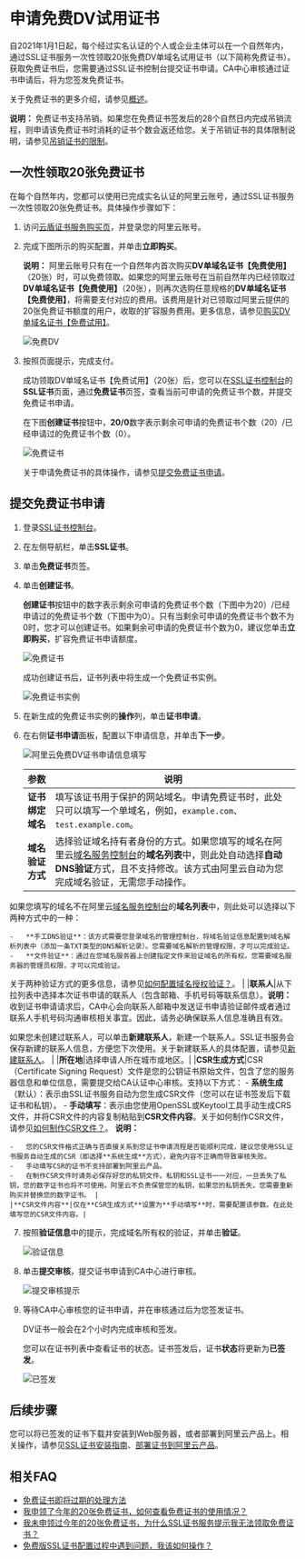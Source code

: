 # 申请免费DV试用证书

自2021年1月1日起，每个经过实名认证的个人或企业主体可以在一个自然年内，通过SSL证书服务一次性领取20张免费DV单域名试用证书（以下简称免费证书）。获取免费证书后，您需要通过SSL证书控制台提交证书申请。CA中心审核通过证书申请后，将为您签发免费证书。

关于免费证书的更多介绍，请参见[概述](/cn.zh-CN/免费证书用户指南/概述.md)。

**说明：** 免费证书支持吊销。如果您在免费证书签发后的28个自然日内完成吊销流程，则申请该免费证书时消耗的证书个数会返还给您。关于吊销证书的具体限制说明，请参见[吊销证书的限制](/cn.zh-CN/证书吊销与删除/吊销SSL证书.md)。

## 一次性领取20张免费证书

在每个自然年内，您都可以使用已完成实名认证的阿里云账号，通过SSL证书服务一次性领取20张免费证书。具体操作步骤如下：

1.  访问[云盾证书服务购买页](https://common-buy.aliyun.com/?commodityCode=cas_dv_public_cn&request=%7B%22product%22:%22cert_product%22,%22domain%22:%22all%22,%22productCode%22:%22symantec-dv-1-starter%22%7D)，并登录您的阿里云账号。

2.  完成下图所示的购买配置，并单击**立即购买**。

    **说明：** 阿里云账号只有在一个自然年内首次购买**DV单域名证书【免费使用】**（20张）时，可以免费领取。如果您的阿里云账号在当前自然年内已经领取过**DV单域名证书【免费使用】**（20张），则再次选购任意规格的**DV单域名证书【免费使用】**，将需要支付对应的费用。该费用是针对已领取过阿里云提供的20张免费证书额度的用户，收取的扩容服务费用。更多信息，请参见[购买DV单域名证书【免费试用】](/cn.zh-CN/证书购买/购买SSL证书服务.md)。

    ![免费DV](https://static-aliyun-doc.oss-accelerate.aliyuncs.com/assets/img/zh-CN/1408527161/p148306.png)

3.  按照页面提示，完成支付。

    成功领取DV单域名证书【免费试用】（20张）后，您可以在[SSL证书控制台](https://yundunnext.console.aliyun.com/?p=cas)的**SSL证书**页面，通过**免费证书**页签，查看当前可申请的免费证书个数，并提交免费证书申请。

    在下图**创建证书**按钮中，**20/0**数字表示剩余可申请的免费证书个数（20）/已经申请过的免费证书个数（0）。

    ![免费证书](https://static-aliyun-doc.oss-accelerate.aliyuncs.com/assets/img/zh-CN/0701959161/p269079.png)

    关于申请免费证书的具体操作，请参见[提交免费证书申请](#section_yz0_y9v_7z0)。


## 提交免费证书申请

1.  登录[SSL证书控制台](https://yundunnext.console.aliyun.com/?p=cas)。

2.  在左侧导航栏，单击**SSL证书**。

3.  单击**免费证书**页签。

4.  单击**创建证书**。

    **创建证书**按钮中的数字表示剩余可申请的免费证书个数（下图中为20）/已经申请过的免费证书个数（下图中为0）。只有当剩余可申请的免费证书个数不为0时，您才可以创建证书。如果剩余可申请的免费证书个数为0，建议您单击**立即购买**，扩容免费证书申请额度。

    ![免费证书](https://static-aliyun-doc.oss-accelerate.aliyuncs.com/assets/img/zh-CN/0701959161/p269079.png)

    成功创建证书后，证书列表中将生成一个免费证书实例。

    ![免费证书实例](https://static-aliyun-doc.oss-accelerate.aliyuncs.com/assets/img/zh-CN/0701959161/p269089.png)

5.  在新生成的免费证书实例的**操作**列，单击**证书申请**。

6.  在右侧**证书申请**面板，配置以下申请信息，并单击**下一步**。

    ![阿里云免费DV证书申请信息填写](https://static-aliyun-doc.oss-accelerate.aliyuncs.com/assets/img/zh-CN/0701959161/p88888.png)

    |参数|说明|
    |--|--|
    |**证书绑定域名**|填写该证书用于保护的网站域名。申请免费证书时，此处只可以填写一个单域名，例如，`example.com`、`test.example.com`。 |
    |**域名验证方式**|选择验证域名持有者身份的方式。如果您填写的域名在阿里云[域名服务控制台](https://dc.console.aliyun.com/next/#/domain/list/all-domain)的**域名列表**中，则此处自动选择**自动DNS验证**方式，且不支持修改。该方式由阿里云自动为您完成域名验证，无需您手动操作。

如果您填写的域名不在阿里云[域名服务控制台](https://dc.console.aliyun.com/next/#/domain/list/all-domain)的**域名列表**中，则此处可以选择以下两种方式中的一种：

    -   **手工DNS验证**：该方式需要您登录域名的管理控制台，将域名验证信息配置到域名解析列表中（添加一条TXT类型的DNS解析记录）。您需要域名解析的管理权限，才可以完成验证。
    -   **文件验证**：通过在您域名服务器上创建指定文件来验证域名的所有权。您需要域名服务器的管理员权限，才可以完成验证。
关于两种验证方式的更多信息，请参见[如何配置域名授权验证？](/cn.zh-CN/证书申请/常见问题/如何配置域名授权验证？.md)。 |
    |**联系人**|从下拉列表中选择本次证书申请的联系人（包含邮箱、手机号码等联系信息）。**说明：** 收到证书申请请求后，CA中心会向联系人邮箱中发送证书申请验证邮件或者通过联系人手机号码沟通审核相关事宜。因此，请务必确保联系人信息准确且有效。

如果您未创建过联系人，可以单击**新建联系人**，新建一个联系人。SSL证书服务会保存新建的联系人信息，方便您下次使用。关于新建联系人的具体配置，请参见[新建联系人](/cn.zh-CN/申请信息管理/管理联系人.md)。 |
    |**所在地**|选择申请人所在城市或地区。|
    |**CSR生成方式**|CSR（Certificate Signing Request）文件是您的公钥证书原始文件，包含了您的服务器信息和单位信息，需要提交给CA认证中心审核。支持以下方式：    -   **系统生成**（默认）：表示由SSL证书服务自动为您生成CSR文件（您可以在证书签发后下载证书和私钥）。
    -   **手动填写**：表示由您使用OpenSSL或Keytool工具手动生成CRS文件，并将CSR文件的内容复制粘贴到**CSR文件内容**。关于如何制作CSR文件，请参见[如何制作CSR文件？]()。
**说明：**

    -   您的CSR文件格式正确与否直接关系到您证书申请流程是否能顺利完成，建议您使用SSL证书服务自动生成的CSR（即选择**系统生成**方式），避免内容不正确而导致审核失败。
    -   手动填写CSR的证书不支持部署到阿里云产品。
    -   在制作CSR文件时请务必保存好您的私钥文件。私钥和SSL证书一一对应，一旦丢失了私钥，您的数字证书也将不可使用。阿里云不负责保管您的私钥，如果您的私钥丢失，您需要重新购买并替换您的数字证书。 |
    |**CSR文件内容**|仅在**CSR生成方式**设置为**手动填写**时，需要配置该参数。在此处填写您的CSR文件内容。|

7.  按照**验证信息**中的提示，完成域名所有权的验证，并单击**验证**。

    ![验证信息](https://static-aliyun-doc.oss-accelerate.aliyuncs.com/assets/img/zh-CN/9028800161/p211274.png)

8.  单击**提交审核**，提交证书申请到CA中心进行审核。

    ![提交审核提示](https://static-aliyun-doc.oss-accelerate.aliyuncs.com/assets/img/zh-CN/9028800161/p211277.png)

9.  等待CA中心审核您的证书申请，并在审核通过后为您签发证书。

    DV证书一般会在2个小时内完成审核和签发。

    您可以在证书列表中查看证书的状态。证书签发后，证书**状态**将更新为**已签发**。

    ![已签发](https://static-aliyun-doc.oss-accelerate.aliyuncs.com/assets/img/zh-CN/1701959161/p211296.png)


## 后续步骤

您可以将已签发的证书下载并安装到Web服务器，或者部署到阿里云产品上。相关操作，请参见[SSL证书安装指南](/cn.zh-CN/证书安装/SSL证书安装指南.md)、[部署证书到阿里云产品](/cn.zh-CN/证书安装/部署证书到阿里云产品.md)。

## 相关FAQ

-   [免费证书即将过期的处理方法]()
-   [我申领了今年的20张免费证书，如何查看免费证书的使用情况？](/cn.zh-CN/免费证书用户指南/常见问题.md)
-   [我未申领过今年的20张免费证书，为什么SSL证书服务提示我无法领取免费证书？](/cn.zh-CN/免费证书用户指南/常见问题.md)
-   [免费版SSL证书配置过程中遇到问题，我该如何操作？](/cn.zh-CN/免费证书用户指南/常见问题.md)

